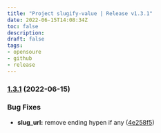 ```yaml
---
title: "Project slugify-value | Release v1.3.1"
date: 2022-06-15T14:08:34Z
toc: false
description: 
draft: false
tags:
- opensoure
- github
- release
---
```

### [1.3.1](https://github.com/rlespinasse/slugify-value/compare/v1.3.0...v1.3.1) (2022-06-15)


### Bug Fixes

* **slug_url:** remove ending hypen if any ([4e258f5](https://github.com/rlespinasse/slugify-value/commit/4e258f56efa910b6d5bc2ebb336523e885f8a8b7))



